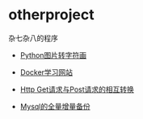 # otherproject
杂七杂八的程序


* [Python图片转字符画](https://github.com/wfatestaynight/otherproject/blob/master/python/imagetocode.py "需要用到Python库")

* [Docker学习网站](https://github.com/wfatestaynight/otherproject/blob/master/Docker/DockerLearning.md "Docker学习网站")

* [Http Get请求与Post请求的相互转换](https://github.com/wfatestaynight/otherproject/tree/master/get_post "Http Get请求与Post请求的相互转换")

* [Mysql的全量增量备份](https://github.com/wfatestaynight/otherproject/tree/master/mysqlbackup "Mysql的全量增量备份")
